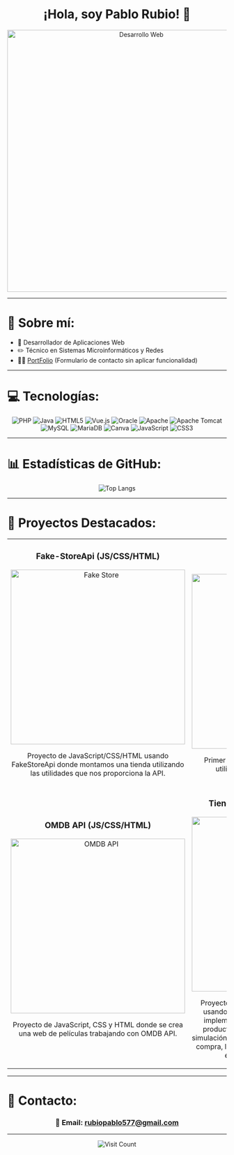 <div align="center">
  <h1 align="center">¡Hola, soy Pablo Rubio! 👋</h1>
  <img src="https://www.nunsys.com/wp-content/uploads/2022/11/desarrollo-web.png" alt="Desarrollo Web" width="600">
</div>

---

# 💫 Sobre mí:<br>
- 📲 Desarrollador de Aplicaciones Web<br>
- ✏️ Técnico en Sistemas Microinformáticos y Redes<br>
- 🧑‍💻 [PortFolio](https://github.com/pablillo20/PortFolio.git) (Formulario de contacto sin aplicar funcionalidad)

---

# 💻 Tecnologías:
<div align="center">
  <img src="https://img.shields.io/badge/php-%23777BB4.svg?style=for-the-badge&logo=php&logoColor=white" alt="PHP">
  <img src="https://img.shields.io/badge/java-%23ED8B00.svg?style=for-the-badge&logo=openjdk&logoColor=white" alt="Java">
  <img src="https://img.shields.io/badge/html5-%23E34F26.svg?style=for-the-badge&logo=html5&logoColor=white" alt="HTML5">
  <img src="https://img.shields.io/badge/vue.js-%2335495e.svg?style=for-the-badge&logo=vuedotjs&logoColor=%234FC08D" alt="Vue.js">
  <img src="https://img.shields.io/badge/Oracle-F80000?style=for-the-badge&logo=oracle&logoColor=white" alt="Oracle">
  <img src="https://img.shields.io/badge/apache-%23D42029.svg?style=for-the-badge&logo=apache&logoColor=white" alt="Apache">
  <img src="https://img.shields.io/badge/apache%20tomcat-%23F8DC75.svg?style=for-the-badge&logo=apache-tomcat&logoColor=black" alt="Apache Tomcat">
  <img src="https://img.shields.io/badge/mysql-4479A1.svg?style=for-the-badge&logo=mysql&logoColor=white" alt="MySQL">
  <img src="https://img.shields.io/badge/MariaDB-003545?style=for-the-badge&logo=mariadb&logoColor=white" alt="MariaDB">
  <img src="https://img.shields.io/badge/Canva-%2300C4CC.svg?style=for-the-badge&logo=Canva&logoColor=white" alt="Canva">
  <img src="https://img.shields.io/badge/javascript-%23323330.svg?style=for-the-badge&logo=javascript&logoColor=%23F7DF1E" alt="JavaScript">
  <img src="https://img.shields.io/badge/css3-%231572B6.svg?style=for-the-badge&logo=css3&logoColor=white" alt="CSS3">
</div>

---

# 📊 Estadísticas de GitHub:
<div align="center">
  <img src="https://github-readme-stats.vercel.app/api/top-langs/?username=pablillo20&theme=dark&hide_border=true&include_all_commits=false&count_private=false&layout=compact" alt="Top Langs">
</div>

---

# 🌟 Proyectos Destacados:
<table>
<tr>
<td width="50%">
<h3 align="center">Fake-StoreApi (JS/CSS/HTML)</h3>
<div align="center">
<a href="https://github.com/pablillo20/Tienda-FakeStoreApi.git" target="_blank">
  <img src="https://p92.hu/binaries/content/gallery/p92website/technologies/htmlcssjs-overview.png" width="400" alt="Fake Store">
</a>
<p>Proyecto de JavaScript/CSS/HTML usando FakeStoreApi donde montamos una tienda utilizando las utilidades que nos proporciona la API.</p>
</div>
</td>

<td width="50%">
<h3 align="center">CLINICA (PHP-MVC)</h3>
<div align="center">
<a href="https://github.com/pablillo20/ProyectoClinica-PHP.git" target="_blank">
  <img src="https://lh4.googleusercontent.com/proxy/Wjo9GJdGSGdRm-aIFYia-e56Qlj2WhZfKhv3VL69Gcjf5yyXkC8UpFaeessh4MUCl3u-O0yEGwFCamDIEbYI3iXUlwXrxs72jICGU-thWeoaGJsCgjWcAq2n5bQFMiYxjQ" width="400" alt="Clinica PHP">
</a>
<p>Primer proyecto importante realizado en PHP, utilizando el modelo Vista Controlador.</p>
</div>
</td>
</tr>

<tr>
<td width="50%">
<h3 align="center">OMDB API (JS/CSS/HTML)</h3>
<div align="center">
<a href="https://github.com/pablillo20/ProyectoPeliculas-omdb.git" target="_blank">
  <img src="https://miro.medium.com/v2/resize:fit:545/1*L0NU4Ad5WZ4YFSuUeMHGSA.png" width="400" alt="OMDB API">
</a>
<p>Proyecto de JavaScript, CSS y HTML donde se crea una web de películas trabajando con OMDB API.</p>
</div>
</td>

<td width="50%">
<h3 align="center">Tienda PHP (Proyecto en progreso)</h3>
<div align="center">
<a href="https://github.com/pablillo20/Tienda-PHP.git" target="_blank">
  <img src="https://i.ytimg.com/vi/9WGKFfsdLEc/hq720.jpg?sqp=-oaymwEXCK4FEIIDSFryq4qpAwkIARUAAIhCGAE=&rs=AOn4CLCw0wnEsy_ml-zQLuOw_6rk86ELEA" width="400" alt="Tienda PHP">
</a>
<p>Proyecto de PHP en progreso: una tienda online usando el modelo Vista Controlador, donde se implementarán funcionalidades como insertar productos, ver productos por categoría, cesta, simulación de compra, envío de correos al finalizar la compra, login y registro de usuarios, con permisos especiales para administradores.</p>
</div>
</td>
</tr>
</table>

---

# 📧 Contacto:
<div align="center">
  <h3>📩 Email: <a href="mailto:rubiopablo577@gmail.com">rubiopablo577@gmail.com</a></h3>
</div>

---

<div align="center">
  <img src="https://visitcount.itsvg.in/api?id=pablillo20&icon=0&color=0" alt="Visit Count">
</div>




